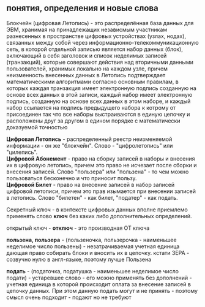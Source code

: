 ## понятия, определения и новые слова

Блокчейн (цифровая Летопись) - это распределённая база данных для ЭВМ, хранимая на принадлежащих независмым участникам разнесенных в пространстве цифровых устройствах (узлах, нодах), связанных между собой через информационно-телекоммуникационную сеть, в которой отдельной записью является набор данных (блок), включающий в себя заголовок и список неделимых записей (транзакций), которые совершают действия над вторичными данными пользователей, хранимых локально на каждом узле, причем неизменность внесенных данных в Летопись подтверждает математическими алгоритмами согласно основным правилам, в которых каждая транзакция имеет электронную подпись созданную на основе всех данных в этой записи, каждый набор имеет электронную подпись, созданную на основе всех данных в этом наборе, и каждый набор ссылается на подпись предыдущего набора к котрому от присоединен так что все наборы выстраиваются в единую цепочку и расположены друг за другом в едином порядке с математически доказуемой точностью 

**Цифровая Летопись** - распределенный реестр неизменяемой информации - он же "блокчейн". Слово - "цифролетопись" или "цилепись".  
**Цифровой Абонемент** - право на сборку записей в наборы и внесения их в цифровую летопись, причем это право не исчезает после сборки и внесения записей. Слово "пользера" или "пользена" - то чем можно пользоваться бесконечно и что приносит пользу.  
**Цифровой Билет** - право на внесение записей в набор записей цифровой летописи, причем это прав изымается при внесении записей в летопись. Слово "билетен" - как билет, "податер" - как подать.  

Секретный ключ - в контексте цифровых данных вполне приемлемо применять слово **ключ** без каких либо дополнительных определений.

открытый ключ - **отключ** - это производная ОТ ключа

**пользена, пользера** - (пользеночка, пользерочка - наименьшее неделимое число пользены) - незатрачиваемая учетная единица дающая право собирать блоки и вносить их в цепочку. кстати ЗЕРА - созвучно нулю в англ-языке, поэтому лучше Пользена

**подать** - (податочка, податушка - наименьшее неделимое число подати) - устаревшее слово - его можно применять без дополнений - учетная единица в которой происходит оплата за внесение записей в цепочку данных. При этом данную подать могут и не принять - поэтому смысл очень подходит - подают но не требуют
